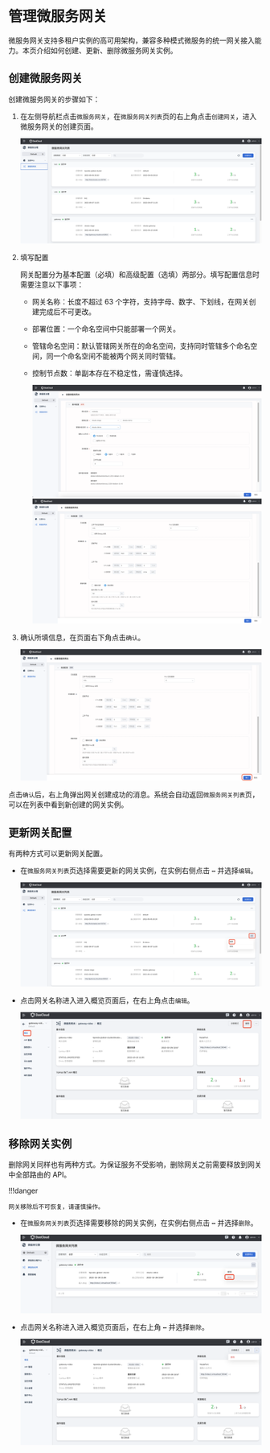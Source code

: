 # 管理微服务网关

微服务网关支持多租户实例的高可用架构，兼容多种模式微服务的统一网关接入能力。本页介绍如何创建、更新、删除微服务网关实例。

## 创建微服务网关

创建微服务网关的步骤如下：

1. 在左侧导航栏点击`微服务网关`，在`微服务网关列表`页的右上角点击`创建网关`，进入微服务网关的创建页面。

    ![进入创建页面](imgs/enter-creation-page.png)

2. 填写配置

    网关配置分为基本配置（必填）和高级配置（选填）两部分。填写配置信息时需要注意以下事项：

    - 网关名称：长度不超过 63 个字符，支持字母、数字、下划线，在网关创建完成后不可更改。
    - 部署位置：一个命名空间中只能部署一个网关。
    - 管辖命名空间：默认管辖网关所在的命名空间，支持同时管辖多个命名空间，同一个命名空间不能被两个网关同时管辖。
    - 控制节点数：单副本存在不稳定性，需谨慎选择。

        ![填写基本配置](imgs/config.png)
        ![填写高级配置](imgs/advance-config.png)

3. 确认所填信息，在页面右下角点击`确认`。

    ![确认所填信息](imgs/confirm.png)

点击`确认`后，右上角弹出网关创建成功的消息。系统会自动返回`微服务网关列表`页，可以在列表中看到新创建的网关实例。

## 更新网关配置

有两种方式可以更新网关配置。

- 在`微服务网关列表`页选择需要更新的网关实例，在实例右侧点击 **`⋯`** 并选择`编辑`。

    ![更新网关](imgs/update.png)

- 点击网关名称进入进入概览页面后，在右上角点击`编辑`。

    ![更新网关](imgs/update-gateway.png)

## 移除网关实例

删除网关同样也有两种方式。为保证服务不受影响，删除网关之前需要释放到网关中全部路由的 API。

!!!danger

    网关移除后不可恢复，请谨慎操作。

- 在`微服务网关列表`页选择需要移除的网关实例，在实例右侧点击 **`⋯`** 并选择`删除`。

    ![移除网关](imgs/delete.png)

- 点击网关名称进入进入概览页面后，在右上角 **`⋯`** 并选择`删除`。

    ![移除网关](imgs/delete-gateway.png)
